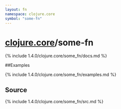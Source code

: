 ```yaml
---
layout: fn
namespace: clojure.core
symbol: "some-fn"
---
```


# [clojure.core](../)/some-fn

{% include 1.4.0/clojure.core/some_fn/docs.md %}

##Examples

{% include 1.4.0/clojure.core/some_fn/examples.md %}
## Source
{% include 1.4.0/clojure.core/some_fn/src.md %}

